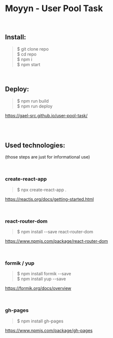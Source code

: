 # Moyyn - User Pool Task

</br>

## Install:

> $ git clone repo</br>
> $ cd repo</br>
> $ npm i</br>
> $ npm start</br>

</br>

## Deploy:

> $ npm run build</br>
> $ npm run deploy</br>

https://gael-src.github.io/user-pool-task/

</br>
</br>

## Used technologies:

(those steps are just for informational use)

</br>

### create-react-app

> \$ npx create-react-app .

https://reactjs.org/docs/getting-started.html

</br>

### react-router-dom

> \$ npm install --save react-router-dom</br>

https://www.npmjs.com/package/react-router-dom

</br>

### formik / yup

> $ npm install formik --save</br>
> $ npm install yup --save</br>

https://formik.org/docs/overview

</br>

### gh-pages

> \$ npm install gh-pages</br>

https://www.npmjs.com/package/gh-pages

</br>
